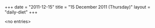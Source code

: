+++
date = "2011-12-15"
title = "15 December 2011 (Thursday)"
layout = "daily-diet"
+++


\<no entries\>
